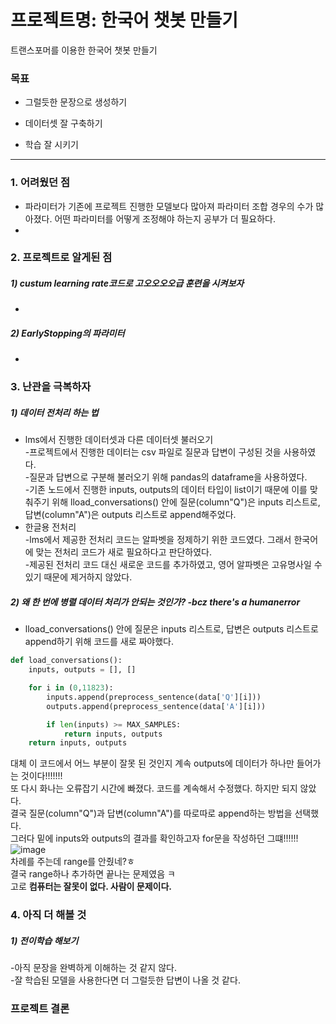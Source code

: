 # 프로젝트명: 한국어 챗봇 만들기

트랜스포머를 이용한 한국어 챗봇 만들기

### 목표
- 그럴듯한 문장으로 생성하기

- 데이터셋 잘 구축하기

- 학습 잘 시키기
_________________________________________________________________________________
### 1. 어려웠던 점
- 파라미터가 기존에 프로젝트 진행한 모델보다 많아져 파라미터 조합 경우의 수가 많아졌다. 어떤 파라미터를 어떻게 조정해야 하는지 공부가 더 필요하다.   
- 


### 2. 프로젝트로 알게된 점
##### 1) custum learning rate코드로 고오오오오급 훈련을 시켜보자  
- 

##### 2) EarlyStopping의 파라미터   
- 

### 3. 난관을 극복하자
##### 1) 데이터 전처리 하는 법   
- lms에서 진행한 데이터셋과 다른 데이터셋 불러오기  
    -프로젝트에서 진행한 데이터는 csv 파일로 질문과 답변이 구성된 것을 사용하였다.   
    -질문과 답변으로 구분해 불러오기 위해 pandas의 dataframe을 사용하였다.   
    -기존 노드에서 진행한 inputs, outputs의 데이터 타입이 list이기 때문에 이를 맞춰주기 위해 lload_conversations() 안에 질문(column"Q")은 inputs 리스트로, 답변(column"A")은 outputs 리스트로 append해주었다.
- 한글용 전처리   
    -lms에서 제공한 전처리 코드는 알파벳을 정제하기 위한 코드였다. 그래서 한국어에 맞는 전처리 코드가 새로 필요하다고 판단하였다.   
    -제공된 전처리 코드 대신 새로운 코드를 추가하였고, 영어 알파벳은 고유명사일 수 있기 때문에 제거하지 않았다.   
    
##### 2) 왜 한 번에 병렬 데이터 처리가 안되는 것인가? -bcz there's a humanerror 
- lload_conversations() 안에 질문은 inputs 리스트로, 답변은 outputs 리스트로 append하기 위해 코드를 새로 짜야했다.   
``` python
def load_conversations():    
    inputs, outputs = [], []

    for i in (0,11823):
        inputs.append(preprocess_sentence(data['Q'][i]))
        outputs.append(preprocess_sentence(data['A'][i]))

        if len(inputs) >= MAX_SAMPLES:
            return inputs, outputs
    return inputs, outputs

```   
대체 이 코드에서 어느 부분이 잘못 된 것인지 계속 outputs에 데이터가 하나만 들어가는 것이다!!!!!!!   
또 다시 화나는 오류잡기 시간에 빠졌다. 코드를 계속해서 수정했다. 하지만 되지 않았다.   
결국 질문(column"Q")과 답변(column"A")를 따로따로 append하는 방법을 선택했다.   
그러다 밑에 inputs와 outputs의 결과를 확인하고자 for문을 작성하던 그떄!!!!!!   
![image](https://user-images.githubusercontent.com/33904461/154084729-20cedbd2-e0f8-4be3-8d1d-bf04652473cf.png)   
차례를 주는데 range를 안줬네?ㅎ   
결국 range하나 추가하면 끝나는 문제였음 ㅋ    
고로 **컴퓨터는 잘못이 없다. 사람이 문제이다.**   

### 4. 아직 더 해볼 것
##### 1) 전이학습 해보기   
  -아직 문장을 완벽하게 이해하는 것 같지 않다.   
  -잘 학습된 모델을 사용한다면 더 그럴듯한 답변이 나올 것 같다.   

### 프로젝트 결론